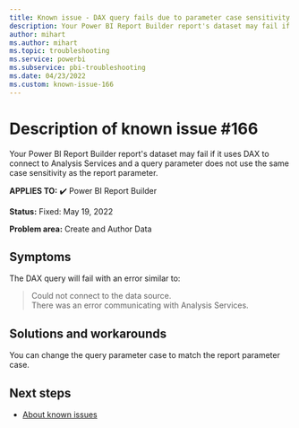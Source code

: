 ```yaml
---
title: Known issue - DAX query fails due to parameter case sensitivity
description: Your Power BI Report Builder report's dataset may fail if it uses DAX to connect to Analysis Services and a query parameter does not use the same case sensitivity as the report parameter
author: mihart
ms.author: mihart
ms.topic: troubleshooting  
ms.service: powerbi
ms.subservice: pbi-troubleshooting
ms.date: 04/23/2022
ms.custom: known-issue-166
---
```

# Description of known issue #166

Your Power BI Report Builder report's dataset may fail if it uses DAX to connect to Analysis Services and a query parameter does not use the same case sensitivity as the report parameter.

**APPLIES TO:** ✔️ Power BI Report Builder

**Status:** Fixed: May 19, 2022

**Problem area:** Create and Author Data


## Symptoms

The DAX query will fail with an error similar to:
> Could not connect to the data source. </br>
> There was an error communicating with Analysis Services.

## Solutions and workarounds

You can change the query parameter case to match the report parameter case.

## Next steps

- [About known issues](power-bi-known-issues.md)
